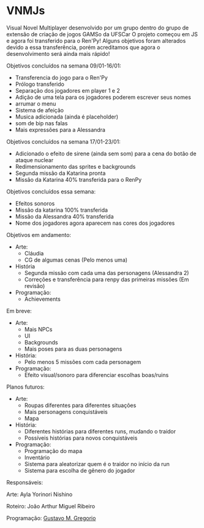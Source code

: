 # VNMJs

Visual Novel Multiplayer desenvolvido por um grupo dentro do grupo de extensão de criação de jogos GAMSo da UFSCar
O projeto começou em JS e agora foi transferido para o Ren'Py!
Alguns objetivos foram alterados devido a essa transferência, porém acreditamos que agora o desenvolvimento será ainda mais rápido!

Objetivos concluídos na semana 09/01-16/01:
  - Transferencia do jogo para o Ren'Py
  - Prólogo transferido
  - Separação dos jogadores em player 1 e 2
  - Adição de uma tela para os jogadores poderem escrever seus nomes
  - arrumar o menu
  - Sistema de afeição
  - Musica adicionada (ainda é placeholder)
  - som de bip nas falas
  - Mais expressões para a Alessandra

Objetivos concluídos na semana 17/01-23/01:
  - Adicionado o efeito de sirene (ainda sem som) para a cena do botão de ataque nuclear
  - Redimensionamento das sprites e backgrounds
  - Segunda missão da Katarina pronta
  - Missão da Katarina 40% transferida para o RenPy

Objetivos concluídos essa semana:
  - Efeitos sonoros
  - Missão da katarina 100% transferida
  - Missão da Alessandra 40% transferida
  - Nome dos jogadores agora aparecem nas cores dos jogadores

Objetivos em andamento:

- Arte:
  - Cláudia
  - CG de algumas cenas (Pelo menos uma)
- História
  - Segunda missão com cada uma das personagens (Alessandra 2)
  - Correções e transferência para renpy das primeiras missões (Em revisão)
- Programação:
  - Achievements

Em breve:

- Arte:
  - Mais NPCs
  - UI
  - Backgrounds
  - Mais poses para as duas personagens
- História:
  - Pelo menos 5 missões com cada personagem
- Programação:
  - Efeito visual/sonoro para diferenciar escolhas boas/ruins

Planos futuros:

- Arte:
  - Roupas diferentes para diferentes situações
  - Mais personagens conquistáveis
  - Mapa
- História:
  - Diferentes histórias para diferentes runs, mudando o traidor
  - Possíveis histórias para novos conquistáveis
- Programação:
  - Programação do mapa
  - Inventário
  - Sistema para aleatorizar quem é o traidor no início da run
  - Sistema para escolha de gênero do jogador

Responsáveis:

Arte: Ayla Yorinori Nishino

Roteiro: João Arthur Miguel Ribeiro

Programação: [Gustavo M. Gregorio](https://github.com/gustakowai)
